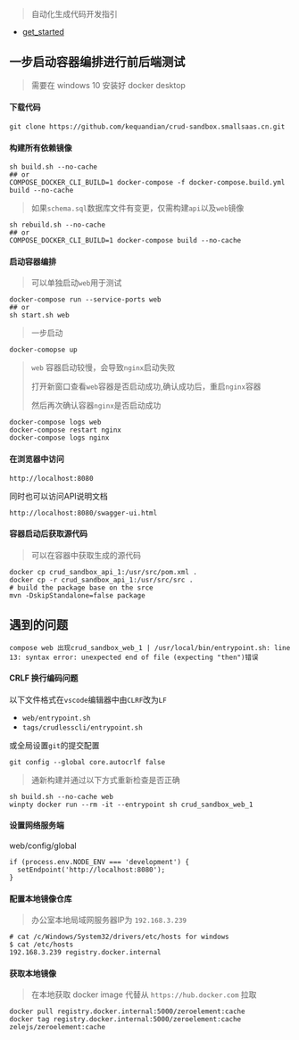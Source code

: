 > 自动化生成代码开发指引
- [get_started](get_started/README.md)

## 一步启动容器编排进行前后端测试
> 需要在 windows 10 安装好 docker desktop

#### 下载代码 
```
git clone https://github.com/kequandian/crud-sandbox.smallsaas.cn.git
```

#### 构建所有依赖镜像
```shell
sh build.sh --no-cache
## or
COMPOSE_DOCKER_CLI_BUILD=1 docker-compose -f docker-compose.build.yml build --no-cache
```
>
> 如果`schema.sql`数据库文件有变更，仅需构建`api`以及`web`镜像
>
```shell
sh rebuild.sh --no-cache
## or
COMPOSE_DOCKER_CLI_BUILD=1 docker-compose build --no-cache
```


#### 启动容器编排
> 可以单独启动`web`用于测试
```shell
docker-compose run --service-ports web
## or
sh start.sh web
```
>
> 一步启动
```
docker-comopse up
```
> `web` 容器启动较慢，会导致`nginx`启动失败
>
> 打开新窗口查看`web`容器是否启动成功,确认成功后，重启`nginx`容器
>
> 然后再次确认容器`nginx`是否启动成功

```shell
docker-compose logs web
docker-compose restart nginx
docker-compose logs nginx
```

#### 在浏览器中访问 
`http://localhost:8080`
> 
同时也可以访问API说明文档
>
`http://localhost:8080/swagger-ui.html`


#### 容器启动后获取源代码
> 可以在容器中获取生成的源代码
> 
```shell
docker cp crud_sandbox_api_1:/usr/src/pom.xml .
docker cp -r crud_sandbox_api_1:/usr/src/src .
# build the package base on the srce
mvn -DskipStandalone=false package
```

## 遇到的问题
`compose web 出现crud_sandbox_web_1 | /usr/local/bin/entrypoint.sh: line 13: syntax error: unexpected end of file (expecting "then")错误`

#### CRLF 换行编码问题
以下文件格式在`vscode`编辑器中由`CLRF`改为`LF`
- `web/entrypoint.sh` 
- `tags/crudlesscli/entrypoint.sh` 
>
或全局设置`git`的提交配置
```
git config --global core.autocrlf false
```


> 通新构建并通过以下方式重新检查是否正确
```shell
sh build.sh --no-cache web
winpty docker run --rm -it --entrypoint sh crud_sandbox_web_1
```

#### 设置网络服务端
web/config/global

```
if (process.env.NODE_ENV === 'development') {
  setEndpoint('http://localhost:8080');
}
```


#### 配置本地镜像仓库
> 办公室本地局域网服务器IP为 `192.168.3.239`

```
# cat /c/Windows/System32/drivers/etc/hosts for windows
$ cat /etc/hosts  
192.168.3.239 registry.docker.internal
```

#### 获取本地镜像
> 在本地获取 docker image 代替从 `https://hub.docker.com` 拉取
```
docker pull registry.docker.internal:5000/zeroelement:cache
docker tag registry.docker.internal:5000/zeroelement:cache zelejs/zeroelement:cache
```

